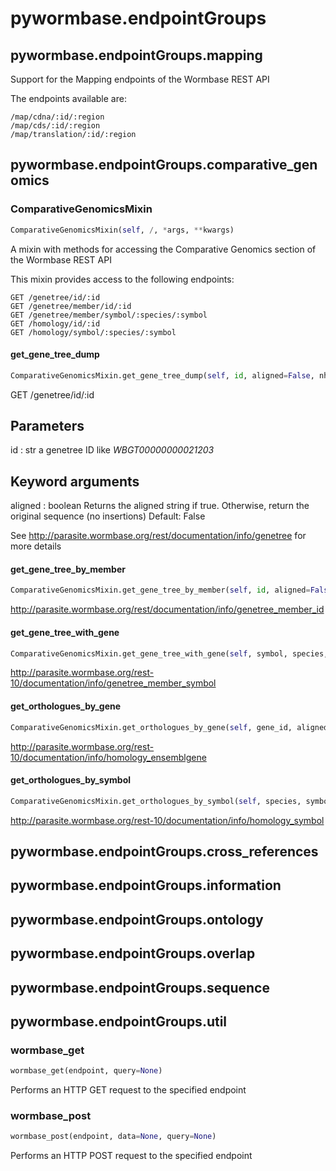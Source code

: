 <h1 id="pywormbase.endpointGroups">pywormbase.endpointGroups</h1>


<h2 id="pywormbase.endpointGroups.mapping">pywormbase.endpointGroups.mapping</h2>

Support for the Mapping endpoints of the Wormbase REST API

The endpoints available are:

```
/map/cdna/:id/:region
/map/cds/:id/:region
/map/translation/:id/:region
```


<h2 id="pywormbase.endpointGroups.comparative_genomics">pywormbase.endpointGroups.comparative_genomics</h2>


<h3 id="pywormbase.endpointGroups.comparative_genomics.ComparativeGenomicsMixin">ComparativeGenomicsMixin</h3>

```python
ComparativeGenomicsMixin(self, /, *args, **kwargs)
```
A mixin with methods for accessing the Comparative Genomics section of the Wormbase REST API

This mixin provides access to the following endpoints:

```
GET /genetree/id/:id
GET /genetree/member/id/:id
GET /genetree/member/symbol/:species/:symbol
GET /homology/id/:id
GET /homology/symbol/:species/:symbol
```

<h4 id="pywormbase.endpointGroups.comparative_genomics.ComparativeGenomicsMixin.get_gene_tree_dump">get_gene_tree_dump</h4>

```python
ComparativeGenomicsMixin.get_gene_tree_dump(self, id, aligned=False, nh_format='simple', sequence='protein')
```
GET /genetree/id/:id

Parameters
----------
id : str
    a genetree ID like _WBGT00000000021203_

Keyword arguments
-----------------
aligned : boolean
    Returns the aligned string if true. Otherwise, return the original sequence (no insertions)
    Default: False

See http://parasite.wormbase.org/rest/documentation/info/genetree for more details

<h4 id="pywormbase.endpointGroups.comparative_genomics.ComparativeGenomicsMixin.get_gene_tree_by_member">get_gene_tree_by_member</h4>

```python
ComparativeGenomicsMixin.get_gene_tree_by_member(self, id, aligned=False, db_type='core', nh_format='simple', object_type=None, sequence='protein', species=None)
```
http://parasite.wormbase.org/rest/documentation/info/genetree_member_id
<h4 id="pywormbase.endpointGroups.comparative_genomics.ComparativeGenomicsMixin.get_gene_tree_with_gene">get_gene_tree_with_gene</h4>

```python
ComparativeGenomicsMixin.get_gene_tree_with_gene(self, symbol, species, aligned=False, db_type='core', external_db=None, nh_format='simple', object_type=None, sequence='protein')
```
http://parasite.wormbase.org/rest-10/documentation/info/genetree_member_symbol
<h4 id="pywormbase.endpointGroups.comparative_genomics.ComparativeGenomicsMixin.get_orthologues_by_gene">get_orthologues_by_gene</h4>

```python
ComparativeGenomicsMixin.get_orthologues_by_gene(self, gene_id, aligned=True, format='full', sequence='protein', species=None, target_species=None, target_taxon=None, orthologue_type='all')
```
http://parasite.wormbase.org/rest-10/documentation/info/homology_ensemblgene
<h4 id="pywormbase.endpointGroups.comparative_genomics.ComparativeGenomicsMixin.get_orthologues_by_symbol">get_orthologues_by_symbol</h4>

```python
ComparativeGenomicsMixin.get_orthologues_by_symbol(self, species, symbol, aligned=True, external_db=None, format='full', sequence='protein', target_species=None, target_taxon=None, orthologue_type='all')
```
http://parasite.wormbase.org/rest-10/documentation/info/homology_symbol
<h2 id="pywormbase.endpointGroups.cross_references">pywormbase.endpointGroups.cross_references</h2>


<h2 id="pywormbase.endpointGroups.information">pywormbase.endpointGroups.information</h2>


<h2 id="pywormbase.endpointGroups.ontology">pywormbase.endpointGroups.ontology</h2>


<h2 id="pywormbase.endpointGroups.overlap">pywormbase.endpointGroups.overlap</h2>


<h2 id="pywormbase.endpointGroups.sequence">pywormbase.endpointGroups.sequence</h2>


<h2 id="pywormbase.endpointGroups.util">pywormbase.endpointGroups.util</h2>


<h3 id="pywormbase.endpointGroups.util.wormbase_get">wormbase_get</h3>

```python
wormbase_get(endpoint, query=None)
```
Performs an HTTP GET request to the specified endpoint
<h3 id="pywormbase.endpointGroups.util.wormbase_post">wormbase_post</h3>

```python
wormbase_post(endpoint, data=None, query=None)
```
Performs an HTTP POST request to the specified endpoint
